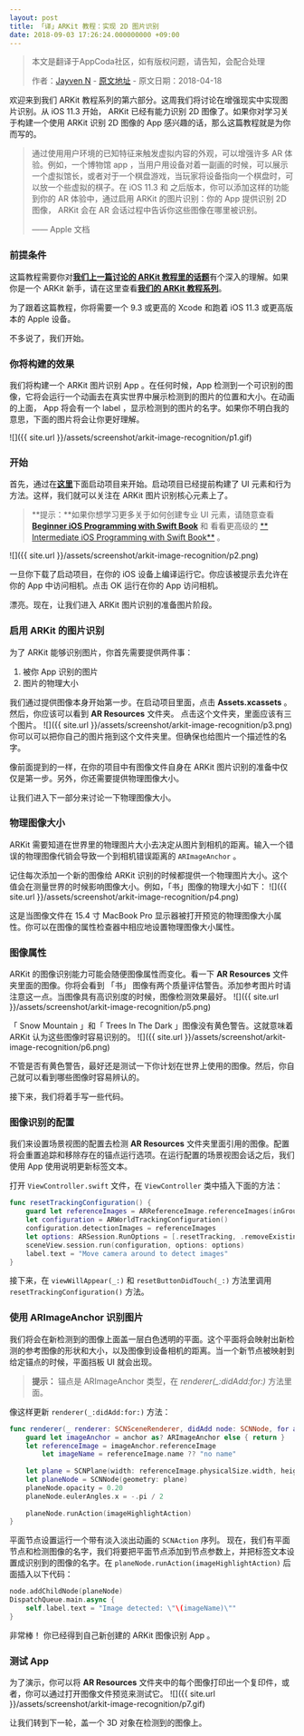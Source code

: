 ```yaml
---
layout: post
title: 「译」ARKit 教程：实现 2D 图片识别
date: 2018-09-03 17:26:24.000000000 +09:00
---
```


> 本文是翻译于AppCoda社区，如有版权问题，请告知，会配合处理
>  
>  作者：[Jayven N](https://medium.com/@jayvenn)    -    [原文地址](https://www.appcoda.com/arkit-image-recognition/)    -    原文日期：2018-04-18


欢迎来到我们 ARKit 教程系列的第六部分。这周我们将讨论在增强现实中实现图片识别。从 iOS 11.3 开始， ARKit 已经有能力识别 2D 图像了。如果你对学习关于构建一个使用 ARKit 识别 2D 图像的 App 感兴趣的话，那么这篇教程就是为你而写的。

> 通过使用用户环境的已知特征来触发虚拟内容的外观，可以增强许多 AR 体验。例如，一个博物馆 app ，当用户用设备对着一副画的时候，可以展示一个虚拟馆长，或者对于一个棋盘游戏，当玩家将设备指向一个棋盘时，可以放一个些虚拟的棋子。在 iOS 11.3 和 之后版本，你可以添加这样的功能到你的 AR 体验中，通过启用 ARKit 的图片识别：你的 App 提供识别 2D 图像， ARKit 会在 AR 会话过程中告诉你这些图像在哪里被识别。
> 
> —— Apple 文档 


### 前提条件

这篇教程需要你对[**我们上一篇讨论的 ARKit 教程里的话题**](https://emptywalker.github.io/2018/08/arkit-light-estimation/)有个深入的理解。如果你是一个 ARKit 新手，请在这里查看[**我们的 ARKit 教程系列**](https://www.appcoda.com/tag/arkit/)。

为了跟着这篇教程，你将需要一个 9.3 或更高的 Xcode 和跑着 iOS 11.3 或更高版本的 Apple 设备。

不多说了，我们开始。

### 你将构建的效果

我们将构建一个 ARKit 图片识别 App 。在任何时候，App 检测到一个可识别的图像，它将会运行一个动画去在真实世界中展示检测到的图片的位置和大小。在动画的上面， App 将会有一个 label ，显示检测到的图片的名字。如果你不明白我的意思，下面的图片将会让你更好理解。

![]({{  site.url  }}/assets/screenshot/arkit-image-recognition/p1.gif)


### 开始

首先，通过在[**这里**](https://raw.githubusercontent.com/appcoda/ARKitImageRecognition/master/StarterProject.zip)下面启动项目来开始。启动项目已经提前构建了 UI 元素和行为方法。这样，我们就可以关注在 ARKit 图片识别核心元素上了。

> **提示：**如果你想学习更多关于如何创建专业 UI 元素，请随意查看 [**Beginner iOS Programming with Swift Book**](https://www.appcoda.com/swift/) 和 看看更高级的 [** Intermediate iOS Programming with Swift Book**](https://www.appcoda.com/intermediate-swift-programming-book/) 。
> 

![]({{  site.url  }}/assets/screenshot/arkit-image-recognition/p2.png)

一旦你下载了启动项目，在你的 iOS 设备上编译运行它。你应该被提示去允许在你的 App 中访问相机。点击 OK 运行在你的 App 访问相机。

漂亮。现在，让我们进入 ARKit 图片识别的准备图片阶段。

### 启用 ARKit 的图片识别
为了 ARKit 能够识别图片，你首先需要提供两件事：

1. 被你 App 识别的图片
2. 图片的物理大小

我们通过提供图像本身开始第一步。在启动项目里面，点击 **Assets.xcassets** 。然后，你应该可以看到 **AR Resources** 文件夹。 点击这个文件夹，里面应该有三个图片。
![]({{  site.url  }}/assets/screenshot/arkit-image-recognition/p3.png)
你可以可以把你自己的图片拖到这个文件夹里。但确保也给图片一个描述性的名字。

像前面提到的一样，在你的项目中有图像文件自身在 ARKit 图片识别的准备中仅仅是第一步。另外，你还需要提供物理图像大小。

让我们进入下一部分来讨论一下物理图像大小。

### 物理图像大小
ARKit 需要知道在世界里的物理图片大小去决定从图片到相机的距离。输入一个错误的物理图像代销会导致一个到相机错误距离的 `ARImageAnchor` 。

记住每次添加一个新的图像给 ARKit 识别的时候都提供一个物理图片大小。这个值会在测量世界的时候影响图像大小。例如，「书」图像的物理大小如下：
![]({{  site.url  }}/assets/screenshot/arkit-image-recognition/p4.png)

这是当图像文件在 15.4 寸 MacBook Pro 显示器被打开预览的物理图像大小属性。你可以在图像的属性检查器中相应地设置物理图像大小属性。

### 图像属性

ARKit 的图像识别能力可能会随便图像属性而变化。看一下 **AR Resources** 文件夹里面的图像。你将会看到 「书」 图像有两个质量评估警告。添加参考图片时请注意这一点。当图像具有高识别度的时候，图像检测效果最好。
![]({{  site.url  }}/assets/screenshot/arkit-image-recognition/p5.png)

「 Snow Mountain 」和「 Trees In The Dark 」图像没有黄色警告。这就意味着 ARKit 认为这些图像时容易识别的。
![]({{  site.url  }}/assets/screenshot/arkit-image-recognition/p6.png)

不管是否有黄色警告，最好还是测试一下你计划在世界上使用的图像。然后，你自己就可以看到哪些图像时容易辨认的。

接下来，我们将着手写一些代码。

### 图像识别的配置
我们来设置场景视图的配置去检测 **AR Resources** 文件夹里面引用的图像。配置将会重置追踪和移除存在的锚点运行选项。在运行配置的场景视图会话之后，我们使用 App 使用说明更新标签文本。

打开 `ViewController.swift` 文件，在 `ViewController` 类中插入下面的方法：

```swift
func resetTrackingConfiguration() {
    guard let referenceImages = ARReferenceImage.referenceImages(inGroupNamed: "AR Resources", bundle: nil) else { return }
    let configuration = ARWorldTrackingConfiguration()
    configuration.detectionImages = referenceImages
    let options: ARSession.RunOptions = [.resetTracking, .removeExistingAnchors]
    sceneView.session.run(configuration, options: options)
    label.text = "Move camera around to detect images"
}
```
接下来，在 `viewWillAppear(_:)` 和 `resetButtonDidTouch(_:)` 方法里调用 `resetTrackingConfiguration()` 方法。

### 使用 ARImageAnchor 识别图片
我们将会在新检测到的图像上面盖一层白色透明的平面。这个平面将会映射出新检测的参考图像的形状和大小，以及图像到设备相机的距离。当一个新节点被映射到给定锚点的时候，平面挡板 UI 就会出现。

> **提示：** 锚点是 ARImageAnchor 类型，在 *renderer(_:didAdd:for:)* 方法里面。
>
像这样更新 `renderer(_:didAdd:for:)` 方法：

```swift
func renderer(_ renderer: SCNSceneRenderer, didAdd node: SCNNode, for anchor: ARAnchor) {
    guard let imageAnchor = anchor as? ARImageAnchor else { return }
    let referenceImage = imageAnchor.referenceImage
        let imageName = referenceImage.name ?? "no name"
        
    let plane = SCNPlane(width: referenceImage.physicalSize.width, height: referenceImage.physicalSize.height)
    let planeNode = SCNNode(geometry: plane)
    planeNode.opacity = 0.20
    planeNode.eulerAngles.x = -.pi / 2
    
    planeNode.runAction(imageHighlightAction)
}
```
平面节点设置运行一个带有淡入淡出动画的 `SCNAction` 序列。
现在，我们有平面节点和检测图像的名字，我们将要把平面节点添加到节点参数上，并把标签文本设置成识别到的图像的名字。在 `planeNode.runAction(imageHighlightAction)` 后面插入以下代码：

```swift
node.addChildNode(planeNode)
DispatchQueue.main.async {
    self.label.text = "Image detected: \"\(imageName)\""
}
```

非常棒！ 你已经得到自己新创建的 ARKit 图像识别 App 。

### 测试 App 
为了演示，你可以将 **AR Resources** 文件夹中的每个图像打印出一个复印件，或者，你可以通过打开图像文件预览来测试它。
![]({{  site.url  }}/assets/screenshot/arkit-image-recognition/p7.gif)

让我们转到下一轮，盖一个 3D 对象在检测到的图像上。

